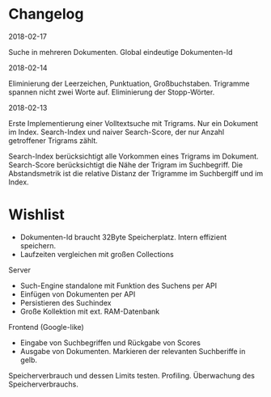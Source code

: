 Changelog
=========

2018-02-17

Suche in mehreren Dokumenten.
Global eindeutige Dokumenten-Id

2018-02-14

Eliminierung der Leerzeichen, Punktuation, Großbuchstaben.
Trigramme spannen nicht zwei Worte auf.
Eliminierung der Stopp-Wörter.

2018-02-13

Erste Implementierung einer Volltextsuche mit Trigrams.
Nur ein Dokument im Index. Search-Index und naiver Search-Score, der nur Anzahl getroffener
Trigrams zählt.

Search-Index berücksichtigt alle Vorkommen eines Trigrams im Dokument.
Search-Score berücksichtigt die Nähe der Trigram im Suchbegriff.
Die Abstandsmetrik ist die relative Distanz der Trigramme im Suchbergiff und im Index.

Wishlist
========
* Dokumenten-Id braucht 32Byte Speicherplatz. Intern effizient speichern.
* Laufzeiten vergleichen mit großen Collections

Server
* Such-Engine standalone mit Funktion des Suchens per API
* Einfügen von Dokumenten per API
* Persistieren des Suchindex
* Große Kollektion mit ext. RAM-Datenbank

Frontend (Google-like)
* Eingabe von Suchbegriffen und Rückgabe von Scores
* Ausgabe von Dokumenten. Markieren der relevanten Suchberiffe in gelb.

Speicherverbrauch und dessen Limits testen.
Profiling. Überwachung des Speicherverbrauchs.

